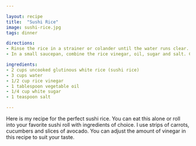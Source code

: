 ```yaml
---

layout: recipe
title:  "Sushi Rice"
image: sushi-rice.jpg
tags: dinner

directions:
- Rinse the rice in a strainer or colander until the water runs clear. Combine with water in a medium saucepan. Bring to a boil, then reduce the heat to low, cover and cook for 20 minutes. Rice should be tender and water should be absorbed. Cool until cool enough to handle.
- In a small saucepan, combine the rice vinegar, oil, sugar and salt. Cook over medium heat until the sugar dissolves. Cool, then stir into the cooked rice. When you pour this in to the rice it will seem very wet. Keep stirring and the rice will dry as it cools.

ingredients:
- 2 cups uncooked glutinous white rice (sushi rice)
- 3 cups water
- 1/2 cup rice vinegar
- 1 tablespoon vegetable oil
- 1/4 cup white sugar
- 1 teaspoon salt

---
```


Here is my recipe for the perfect sushi rice. You can eat this alone or roll into your favorite sushi roll with ingredients of choice. I use strips of carrots, cucumbers and slices of avocado. You can adjust the amount of vinegar in this recipe to suit your taste.